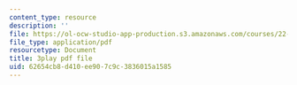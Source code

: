 ```yaml
---
content_type: resource
description: ''
file: https://ol-ocw-studio-app-production.s3.amazonaws.com/courses/22-01-introduction-to-nuclear-engineering-and-ionizing-radiation-fall-2016/62654cb8d410ee907c9c3836015a1585_z_xyx-z6arc.pdf
file_type: application/pdf
resourcetype: Document
title: 3play pdf file
uid: 62654cb8-d410-ee90-7c9c-3836015a1585
---
```

